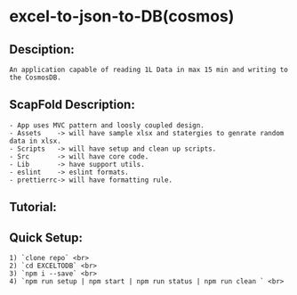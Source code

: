 # excel-to-json-to-DB(cosmos)

## Desciption:

    An application capable of reading 1L Data in max 15 min and writing to the CosmosDB.

## ScapFold Description:

    - App uses MVC pattern and loosly coupled design.
    - Assets    -> will have sample xlsx and statergies to genrate random data in xlsx.
    - Scripts   -> will have setup and clean up scripts.
    - Src       -> will have core code.
    - Lib       -> have support utils.
    - eslint    -> eslint formats.
    - prettierrc-> will have formatting rule.

## Tutorial:

## Quick Setup:

    1) `clone repo` <br>
    2) `cd EXCELTODB` <br>
    3) `npm i --save` <br>
    4) `npm run setup | npm start | npm run status | npm run clean ` <br>
